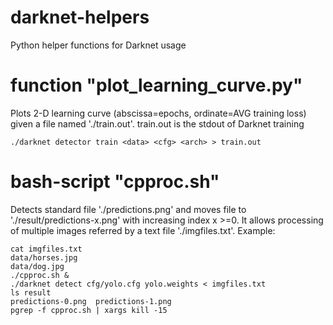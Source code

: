 # darknet-helpers
Python helper functions for Darknet usage

# function "plot_learning_curve.py"
Plots 2-D learning curve (abscissa=epochs, ordinate=AVG training loss) given a file named './train.out'.
train.out is the stdout of Darknet training
```
./darknet detector train <data> <cfg> <arch> > train.out
```

# bash-script "cpproc.sh"
Detects standard file './predictions.png' and moves file to './result/predictions-x.png' with increasing
index x >=0. It allows processing of multiple images referred by a text file './imgfiles.txt'.
Example:
```
cat imgfiles.txt 
data/horses.jpg
data/dog.jpg
./cpproc.sh &
./darknet detect cfg/yolo.cfg yolo.weights < imgfiles.txt
ls result
predictions-0.png  predictions-1.png
pgrep -f cpproc.sh | xargs kill -15
```
 
